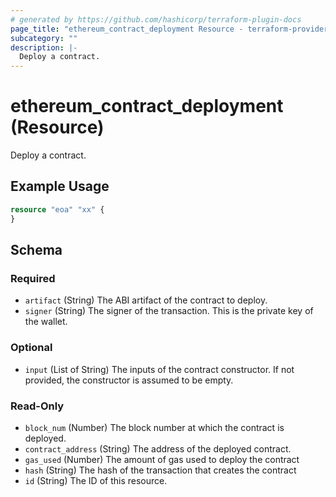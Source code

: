```yaml
---
# generated by https://github.com/hashicorp/terraform-plugin-docs
page_title: "ethereum_contract_deployment Resource - terraform-provider-ethereum"
subcategory: ""
description: |-
  Deploy a contract.
---
```


# ethereum_contract_deployment (Resource)

Deploy a contract.

## Example Usage

```terraform
resource "eoa" "xx" {
}
```

<!-- schema generated by tfplugindocs -->
## Schema

### Required

- `artifact` (String) The ABI artifact of the contract to deploy.
- `signer` (String) The signer of the transaction. This is the private key of the wallet.

### Optional

- `input` (List of String) The inputs of the contract constructor. If not provided, the constructor is assumed to be empty.

### Read-Only

- `block_num` (Number) The block number at which the contract is deployed.
- `contract_address` (String) The address of the deployed contract.
- `gas_used` (Number) The amount of gas used to deploy the contract
- `hash` (String) The hash of the transaction that creates the contract
- `id` (String) The ID of this resource.
